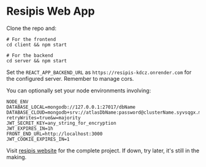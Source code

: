 # Resipis Web App

Clone the repo and:

```shell
# For the frontend
cd client && npm start
```

```shell
# For the backend
cd server && npm start
```

Set the `REACT_APP_BACKEND_URL` as `https://resipis-kdcz.onrender.com` for the configured server. Remember to manage cors.

You can optionally set your node environments involving:

```shell
NODE_ENV
DATABASE_LOCAL=mongodb://127.0.0.1:27017/dbName
DATABASE_CLOUD=mongodb+srv://atlasDbName:password@clusterName.syvsqgx.mongodb.net/production?retryWrites=true&w=majority
JWT_SECRET_KEY=any_string_for_encryption
JWT_EXPIRES_IN=1h
FRONT_END_URL=http://localhost:3000
JWT_COOKIE_EXPIRES_IN=1
```

Visit [resipis website](https://resipis.netlify.app) for the complete project. If down, try later, it's still in the making.
